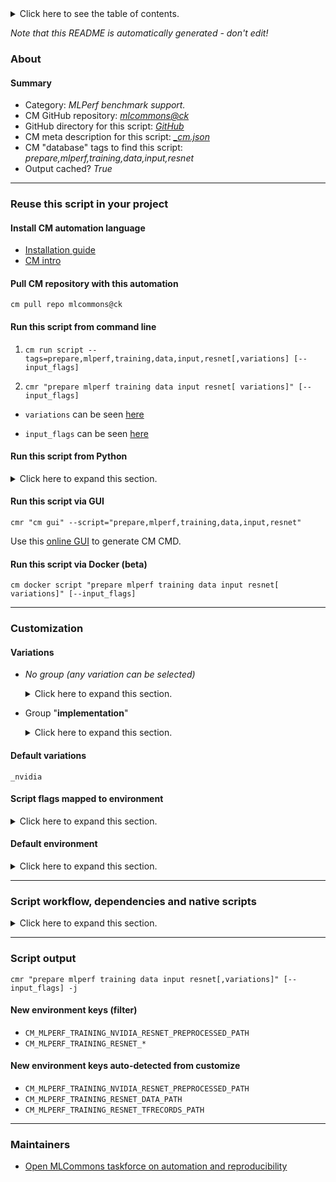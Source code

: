<details>
<summary>Click here to see the table of contents.</summary>

* [About](#about)
* [Summary](#summary)
* [Reuse this script in your project](#reuse-this-script-in-your-project)
  * [ Install CM automation language](#install-cm-automation-language)
  * [ Check CM script flags](#check-cm-script-flags)
  * [ Run this script from command line](#run-this-script-from-command-line)
  * [ Run this script from Python](#run-this-script-from-python)
  * [ Run this script via GUI](#run-this-script-via-gui)
  * [ Run this script via Docker (beta)](#run-this-script-via-docker-(beta))
* [Customization](#customization)
  * [ Variations](#variations)
  * [ Script flags mapped to environment](#script-flags-mapped-to-environment)
  * [ Default environment](#default-environment)
* [Script workflow, dependencies and native scripts](#script-workflow-dependencies-and-native-scripts)
* [Script output](#script-output)
* [New environment keys (filter)](#new-environment-keys-(filter))
* [New environment keys auto-detected from customize](#new-environment-keys-auto-detected-from-customize)
* [Maintainers](#maintainers)

</details>

*Note that this README is automatically generated - don't edit!*

### About

#### Summary

* Category: *MLPerf benchmark support.*
* CM GitHub repository: *[mlcommons@ck](https://github.com/mlcommons/ck/tree/master/cm-mlops)*
* GitHub directory for this script: *[GitHub](https://github.com/mlcommons/ck/tree/master/cm-mlops/script/prepare-training-data-resnet)*
* CM meta description for this script: *[_cm.json](_cm.json)*
* CM "database" tags to find this script: *prepare,mlperf,training,data,input,resnet*
* Output cached? *True*
___
### Reuse this script in your project

#### Install CM automation language

* [Installation guide](https://github.com/mlcommons/ck/blob/master/docs/installation.md)
* [CM intro](https://doi.org/10.5281/zenodo.8105339)

#### Pull CM repository with this automation

```cm pull repo mlcommons@ck```


#### Run this script from command line

1. `cm run script --tags=prepare,mlperf,training,data,input,resnet[,variations] [--input_flags]`

2. `cmr "prepare mlperf training data input resnet[ variations]" [--input_flags]`

* `variations` can be seen [here](#variations)

* `input_flags` can be seen [here](#script-flags-mapped-to-environment)

#### Run this script from Python

<details>
<summary>Click here to expand this section.</summary>

```python

import cmind

r = cmind.access({'action':'run'
                  'automation':'script',
                  'tags':'prepare,mlperf,training,data,input,resnet'
                  'out':'con',
                  ...
                  (other input keys for this script)
                  ...
                 })

if r['return']>0:
    print (r['error'])

```

</details>


#### Run this script via GUI

```cmr "cm gui" --script="prepare,mlperf,training,data,input,resnet"```

Use this [online GUI](https://cKnowledge.org/cm-gui/?tags=prepare,mlperf,training,data,input,resnet) to generate CM CMD.

#### Run this script via Docker (beta)

`cm docker script "prepare mlperf training data input resnet[ variations]" [--input_flags]`

___
### Customization


#### Variations

  * *No group (any variation can be selected)*
    <details>
    <summary>Click here to expand this section.</summary>

    * `_mxnet.#`
      - Environment variables:
        - *CM_MXNET_VERSION*: `#`
      - Workflow:

    </details>


  * Group "**implementation**"
    <details>
    <summary>Click here to expand this section.</summary>

    * **`_nvidia`** (default)
      - Environment variables:
        - *CM_TMP_VARIATION*: `nvidia`
      - Workflow:
        1. ***Read "deps" on other CM scripts***
           * get,mlperf,training,nvidia,code
             * CM names: `--adr.['nvidia-training-code']...`
             - CM script: [get-mlperf-training-nvidia-code](https://github.com/mlcommons/ck/tree/master/cm-mlops/script/get-mlperf-training-nvidia-code)
           * get,git,repo,_repo.https://github.com/NVIDIA/DeepLearningExamples,_sha.81ee705868a11d6fe18c12d237abe4a08aab5fd6
             - CM script: [get-git-repo](https://github.com/mlcommons/ck/tree/master/cm-mlops/script/get-git-repo)
    * `_reference`
      - Environment variables:
        - *CM_TMP_VARIATION*: `reference`
      - Workflow:
        1. ***Read "deps" on other CM scripts***
           * get,mlperf,training,src
             * CM names: `--adr.['mlperf-training-src']...`
             - CM script: [get-mlperf-training-src](https://github.com/mlcommons/ck/tree/master/cm-mlops/script/get-mlperf-training-src)
           * get,python3
             * CM names: `--adr.['python3']...`
             - CM script: [get-python3](https://github.com/mlcommons/ck/tree/master/cm-mlops/script/get-python3)
           * get,generic-python-lib,_tensorflow
             - CM script: [get-generic-python-lib](https://github.com/mlcommons/ck/tree/master/cm-mlops/script/get-generic-python-lib)
           * get,generic-python-lib,_protobuf
             - CM script: [get-generic-python-lib](https://github.com/mlcommons/ck/tree/master/cm-mlops/script/get-generic-python-lib)

    </details>


#### Default variations

`_nvidia`

#### Script flags mapped to environment
<details>
<summary>Click here to expand this section.</summary>

* `--data_dir=value`  &rarr;  `CM_DATA_DIR=value`

**Above CLI flags can be used in the Python CM API as follows:**

```python
r=cm.access({... , "data_dir":...}
```

</details>

#### Default environment

<details>
<summary>Click here to expand this section.</summary>

These keys can be updated via `--env.KEY=VALUE` or `env` dictionary in `@input.json` or using script flags.


</details>

___
### Script workflow, dependencies and native scripts

<details>
<summary>Click here to expand this section.</summary>

  1. ***Read "deps" on other CM scripts from [meta](https://github.com/mlcommons/ck/tree/master/cm-mlops/script/prepare-training-data-resnet/_cm.json)***
     * get,dataset,imagenet,train
       * CM names: `--adr.['imagenet-train']...`
       - CM script: [get-dataset-imagenet-train](https://github.com/mlcommons/ck/tree/master/cm-mlops/script/get-dataset-imagenet-train)
     * get,dataset,imagenet,val,original,_full
       * CM names: `--adr.['imagenet-val']...`
       - CM script: [get-dataset-imagenet-val](https://github.com/mlcommons/ck/tree/master/cm-mlops/script/get-dataset-imagenet-val)
     * get,generic-sys-util,_rsync
       - CM script: [get-generic-sys-util](https://github.com/mlcommons/ck/tree/master/cm-mlops/script/get-generic-sys-util)
  1. ***Run "preprocess" function from [customize.py](https://github.com/mlcommons/ck/tree/master/cm-mlops/script/prepare-training-data-resnet/customize.py)***
  1. ***Read "prehook_deps" on other CM scripts from [meta](https://github.com/mlcommons/ck/tree/master/cm-mlops/script/prepare-training-data-resnet/_cm.json)***
     * download,file,_wget,_url.https://raw.githubusercontent.com/tensorflow/models/master/research/slim/datasets/imagenet_2012_validation_synset_labels.txt
       - CM script: [download-file](https://github.com/mlcommons/ck/tree/master/cm-mlops/script/download-file)
     * download,file,_wget,_url.https://raw.githubusercontent.com/tensorflow/tpu/master/tools/datasets/imagenet_to_gcs.py
       * `if (CM_TMP_VARIATION  == reference)`
       - CM script: [download-file](https://github.com/mlcommons/ck/tree/master/cm-mlops/script/download-file)
  1. ***Run native script if exists***
     * [run-nvidia.sh](https://github.com/mlcommons/ck/tree/master/cm-mlops/script/prepare-training-data-resnet/run-nvidia.sh)
     * [run-reference.sh](https://github.com/mlcommons/ck/tree/master/cm-mlops/script/prepare-training-data-resnet/run-reference.sh)
  1. Read "posthook_deps" on other CM scripts from [meta](https://github.com/mlcommons/ck/tree/master/cm-mlops/script/prepare-training-data-resnet/_cm.json)
  1. ***Run "postrocess" function from [customize.py](https://github.com/mlcommons/ck/tree/master/cm-mlops/script/prepare-training-data-resnet/customize.py)***
  1. Read "post_deps" on other CM scripts from [meta](https://github.com/mlcommons/ck/tree/master/cm-mlops/script/prepare-training-data-resnet/_cm.json)
</details>

___
### Script output
`cmr "prepare mlperf training data input resnet[,variations]" [--input_flags] -j`
#### New environment keys (filter)

* `CM_MLPERF_TRAINING_NVIDIA_RESNET_PREPROCESSED_PATH`
* `CM_MLPERF_TRAINING_RESNET_*`
#### New environment keys auto-detected from customize

* `CM_MLPERF_TRAINING_NVIDIA_RESNET_PREPROCESSED_PATH`
* `CM_MLPERF_TRAINING_RESNET_DATA_PATH`
* `CM_MLPERF_TRAINING_RESNET_TFRECORDS_PATH`
___
### Maintainers

* [Open MLCommons taskforce on automation and reproducibility](https://github.com/mlcommons/ck/blob/master/docs/taskforce.md)
